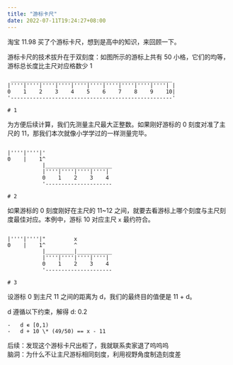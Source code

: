 ```yaml
---
title: "游标卡尺"
date: 2022-07-11T19:24:27+08:00
---
```


淘宝 11.98 买了个游标卡尺，想到是高中的知识，来回顾一下。

游标卡尺的技术拔升在于双刻度：如图所示的游标上共有 50 小格，它们的均等，游标总长度比主尺对应格数少 1

```
 ___________________________________________________
|''''|''''|''''|''''|''''|''''|''''|''''|''''|''''| |
0    1    2    3    4    5    6    7    8    9    10|
'---------------------------------------------------'

# 1
```

为方便后续计算，我们先测量主尺最大正整数。如果刚好游标的 0 刻度对准了主尺的 11，那我们本次就像小学学过的一样测量完毕。

```

|''''|''''|'
0    |    1^
           |_____________________
           |''''|''''|''''|''''|
           0    1    2    3    4
           '---------------------

# 2
```

如果游标的 0 刻度刚好在主尺的 11~12 之间，就要去看游标上哪个刻度与主尺刻度最佳对应。本例中，游标 10 对应主尺 `x` 最约符合。

```

|''''|''''|"         x
0    |    1^         ^
           |_________|___________
           |''''|''''|''''|''''|
           0    1    2    3    4
           '---------------------

# 3
```

设游标 0 到主尺 11 之间的距离为 d，我们的最终目的值便是 11 + d。

d 遵循以下约束，解得 d: 0.2

```
-   d ∊ [0,1)
-   d + 10 \* (49/50) == x - 11
```

后续：发现这个游标卡尺出柜了，我就联系卖家退了呜呜呜    
脑洞：为什么不让主尺游标相同刻度，利用视野角度制造刻度差